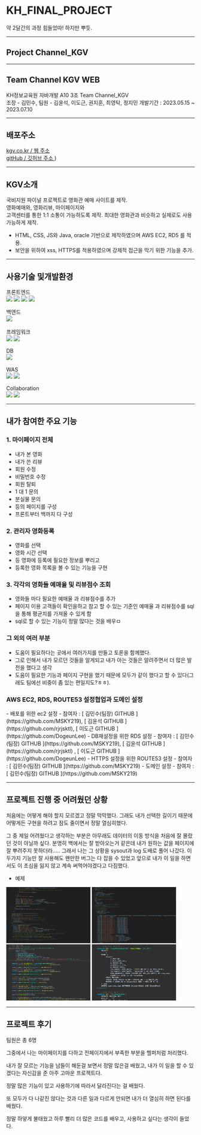 # KH_FINAL_PROJECT

약 2달간의 과정 힘들었따! 하지만 뿌듯.

***
## Project Channel_KGV


<p align="center><img src="/ReadMeImg/kgv2.png" /></p>

***
## Team Channel KGV WEB
  KH정보교육원 자바개발 A10 3조 Team Channel_KGV<br>
  조장 - 김민수, 팀원 - 김윤석, 이도근, 권지훈, 최영탁, 정지민
  개발기간 : 2023.05.15 ~ 2023.07.10
  
***
## 배포주소
 [ kgv.co.kr / 웹 주소 ](https://kgv.co.kr)<br>
 [ gitHub / 깃허브 주소 ](https://github.com/rjrjsktl/KH_FINAL_PROJECT))

***
## KGV소개

 국비지원 파이널 프로젝트로 영화관 예매 사이트를 제작.<br>
 영화예매와, 영화리뷰, 마이페이지와<br> 고객센터를 통한 1:1 소통이 가능하도록 제작.
 최대한 영화관과 비슷하고 실제로도 사용 가능하게 제작.
 - HTML, CSS, JS와 Java, oracle 기반으로 제작하였으며 AWS EC2, RD5 를 적용.
 - 보안을 위하여 xss, HTTPS를 적용하였으며 강제적 접근을 막기 위한 기능을 추가.

***
## 사용기술 및개발환경 

 프론트엔드<br>
  <img src="https://img.shields.io/badge/html5-E34F26?style=for-the-badge&logo=html5&logoColor=white">    <img src="https://img.shields.io/badge/css-1572B6?style=for-the-badge&logo=css3&logoColor=white">   <img src="https://img.shields.io/badge/javascript-F7DF1E?style=for-the-badge&logo=javascript&logoColor=black"> <img src="https://img.shields.io/badge/jquery-0769AD?style=for-the-badge&logo=jquery&logoColor=white">

 백앤드<br>
    <img src="https://img.shields.io/badge/java-007396?style=for-the-badge&logo=java&logoColor=white">     

 프레임워크<br>
 <img src="https://img.shields.io/badge/spring-6DB33F?style=for-the-badge&logo=spring&logoColor=white">  <img src="https://img.shields.io/badge/jquery-0769AD?style=for-the-badge&logo=jquery&logoColor=white">

 DB<br>
 <img src="https://img.shields.io/badge/oracle-F80000?style=for-the-badge&logo=oracle&logoColor=white">

 WAS<br>
 <img src="https://img.shields.io/badge/amazonaws-232F3E?style=for-the-badge&logo=amazonaws&logoColor=white">  <img src="https://img.shields.io/badge/apache tomcat-F8DC75?style=for-the-badge&logo=apachetomcat&logoColor=white">

Collaboration<br>
<img src="https://img.shields.io/badge/github-181717?style=for-the-badge&logo=github&logoColor=white"> <img src="https://img.shields.io/badge/git-F05032?style=for-the-badge&logo=git&logoColor=white">

***
## 내가 참여한 주요 기능

<h3>1. 마이페이지 전체</h3>

 - 내가 본 영화
 - 내가 쓴 리뷰
 - 회원 수정
 - 비밀번호 수정
 - 회원 탈퇴
 - 1 대 1 문의
 - 분실물 문의
 - 등의 페이지를 구성
 - 프론트부터 백까지 다 구성

<h3>2. 관리자 영화등록</h3>

 - 영화를 선택
 - 영화 시간 선택
 - 등 영화에 등록에 필요한 정보를 뿌리고
 - 등록한 영화 목록을 볼 수 있는 기능을 구현

<h3>3. 각각의 영화들 예매율 및 리뷰점수 조회</h3>

 - 영화들 마다 필요한 예매율 과 리뷰점수를 추가
 - 페이지 이용 고객들이 확인을하고 참고 할 수 있는 기준인 예매율 과 리뷰점수를 sql을 통해 평균치를 가져올 수 있게 함
 - sql로 할 수 있는 기능이 정말 많다는 것을 배우ㅁ

<h3>그 외의 여러 부분</h3>

 - 도움이 필요하다는 곳에서 여러가지를 만들고 토론을 함께했다.
 - 그로 인해서 내가 모르던 것들을 알게되고 내가 아는 것들은 알려주면서 더 많은 발전을 했다고 생각
 - 도움이 필요한 기능과 페이지 구현을 했기 때문에 모두가 같이 했다고 할 수 있다(그래도 팀에선 비중이 좀 있는 편일지도?ㅎㅎ).
  
<h3>AWS EC2, RDS, ROUTE53 설정협업과 도메인 설정 </h3>
 - 배포를 위한 ec2 설정 - 참여자 : [ 김민수(팀장) GITHUB ](https://github.com/MSKY219), [ 김윤석 GITHUB ](https://github.com/rjrjsktl), [ 이도근 GITHUB ](https://github.com/DogeunLee)
 - DB재설정을 위한 RDS 설정  - 참여자 : [ 김민수(팀장) GITHUB ](https://github.com/MSKY219), [ 김윤석 GITHUB ](https://github.com/rjrjsktl) , [ 이도근 GITHUB ](https://github.com/DogeunLee)
 - HTTPS 설정을 위한 ROUTE53 설정 - 참여자 : [ 김민수(팀장) GITHUB ](https://github.com/MSKY219)
 - 도메인 설정 - 참여자 : [ 김민수(팀장) GITHUB ](https://github.com/MSKY219)
 
***
## 프로젝트 진행 중 어려웠던 상황

 처음에는 어떻게 해야 할지 모르겠고 정말 막막했다. 그래도 내가 선택한 길이기 때문에 어떻게든 구현을 하려고 잠도 줄이면서 정말 열심히했다.

 그 중 제일 어려웠다고 생각하는 부분은 아무래도 데이터의 이동 방식을 처음에 잘 몰랐던 것이 아닐까 싶다.
 분명히 백에서는 잘 받아오는거 같은데 내가 원하는 값을 페이지에 잘 뿌려주지 못하더라.....
 그래서 나는 그 상황을 sysout과 log 도배로 풀어 나갔다.
 이 두가지 기능만 잘 사용해도 왠만한 버그는 다 잡을 수 있었고 앞으로 내가 이 일을 하면서도 이 초심을 잃지 않고 계속 써먹어야겠다고 다짐했다.

 - 예제
<p><img src="/ReadMeImg/ex1.png" width="225" height="150" /> <img src="/ReadMeImg/ex2.png" width="225" height="150" />
<img src="/ReadMeImg/ex3.png" width="225" height="150" /> <img src="/ReadMeImg/ex4.png" width="225" height="150" /></p>

***
## 프로젝트 후기

팀원은 총 6명

그중에서 나는 마이페이지를 다하고 전페이지에서 부족한 부분을 헬퍼처럼 처리했다.

내가 잘 모르는 기능을 남들이 해둔걸 보면서 정말 많은걸 배웠고, 내가 이 일을 할 수 있겠다는 자신감을 준 아주 고마운 프로젝트다. 

정말 많은 기능이 있고 사용하기에 따라서 달라진다는 걸 배웠다.

또 모두가 다 나같진 않다는 것과 다른 일과 다르게 안되면 내가 더 열심히 하면 된다를 배웠다.

정말 하얗게 불태웠고 하루 빨리 더 많은 코드를 배우고, 사용하고 싶다는 생각이 들었다.
